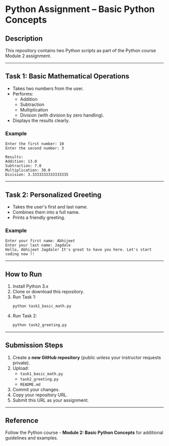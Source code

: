 # Python Assignment – Basic Python Concepts

## Description
This repository contains two Python scripts as part of the Python course Module 2 assignment.

---

## Task 1: Basic Mathematical Operations
- Takes two numbers from the user.
- Performs:
  - Addition
  - Subtraction
  - Multiplication
  - Division (with division by zero handling).
- Displays the results clearly.

### Example
```
Enter the first number: 10
Enter the second number: 3

Results:
Addition: 13.0
Subtraction: 7.0
Multiplication: 30.0
Division: 3.3333333333333335
```

---

## Task 2: Personalized Greeting
- Takes the user's first and last name.
- Combines them into a full name.
- Prints a friendly greeting.

### Example
```
Enter your first name: Abhijeet
Enter your last name: Jagdale
Hello, Abhijeet Jagdale! It's great to have you here. Let's start coding now !!
```

---

## How to Run
1. Install Python 3.x
2. Clone or download this repository.
3. Run Task 1:
   ```bash
   python task1_basic_math.py
   ```
4. Run Task 2:
   ```bash
   python task2_greeting.py
   ```

---

## Submission Steps
1. Create a **new GitHub repository** (public unless your instructor requests private).
2. Upload:
   - `task1_basic_math.py`
   - `task2_greeting.py`
   - `README.md`
3. Commit your changes.
4. Copy your repository URL.
5. Submit this URL as your assignment.

---

## Reference
Follow the Python course - **Module 2: Basic Python Concepts** for additional guidelines and examples.